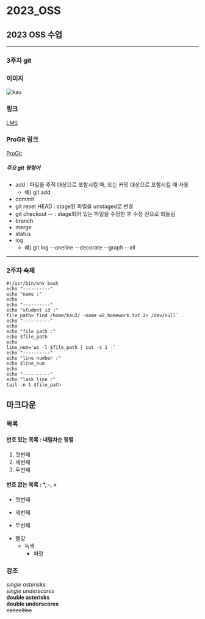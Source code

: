 # 2023_OSS   
## 2023 OSS 수업   
------
### 3주차 git   
### 이미지   
![kau](https://user-images.githubusercontent.com/121751509/227792911-0413c631-2008-4cac-8a98-69d7e8b2df42.png)   
### 링크   
[LMS](https://lms.kau.ac.kr/login.php)   
### ProGit 링크   
[ProGit](https://git-scm.com/book/ko/v2) 
##### 주요 git 명령어
* add : 파일을 추적 대상으로 포함시킬 때, 또는 커밋 대상으로 포함시킬 때 사용
    * 예) git add <file name>
* commit
* git reset HEAD <file> : stage된 파일을 unstaged로 변경
* git checkout -- <file> : stage되어 있는 파일을 수정한 후 수정 전으로 되돌림 
* branch
* merge
* status
* log
    * 예) git log --oneline --decorate --graph --all
------
### 2주차 숙제
```
#!/usr/bin/env bash
echo "----------"
echo "name :"
echo
echo "----------"
echo "student id :"
file_path=`find /home/kau2/ -name w2_homework.txt 2> /dev/null`
echo "----------"
echo
echo "file path :"
echo $file_path
echo
line_num=`wc -l $file_path | cut -c 1 -`
echo "----------"
echo "line number :"
echo $line_num
echo
echo "----------"
echo "lask line :"
tail -n 1 $file_path
```
## 마크다운
### 목록
#### 번호 있는 목록 : 내림차순 정렬
1. 첫번째
3. 세번째
2. 두번째
#### 번호 없는 목록 : *, -, +
* 첫번째
- 세번째
+ 두번째
* 빨강
  * 녹색
    * 파랑
### 강조
*single asterisks*    
_single underscores_    
**double asterisks**    
__double underscores__    
~~cancelline~~    

